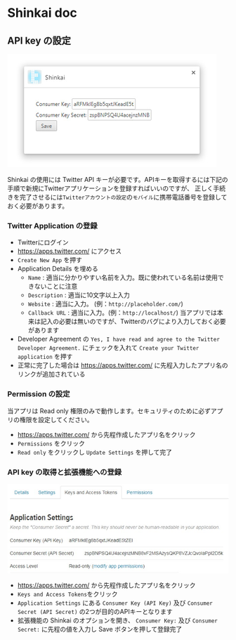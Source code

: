 # Shinkai doc


## API key の設定

![img](./img/apikey1.jpg)

Shinkai の使用には Twitter API キーが必要です。APIキーを取得するには下記の手順で新規にTwitterアプリケーションを登録すればいいのですが、
正しく手続きを完了させるには`Twitterアカウントの設定`の`モバイル`に携帯電話番号を登録しておく必要があります。


### Twitter Application の登録

- Twitterにログイン
- https://apps.twitter.com/ にアクセス
- `Create New App` を押す
- Application Details を埋める
  - `Name` : 適当に分かりやすい名前を入力。既に使われている名前は使用できないことに注意
  - `Description` : 適当に10文字以上入力
  - `Website` : 適当に入力。 (例：`http://placeholder.com/`)
  - `Callback URL` : 適当に入力。(例：`http://localhost/`) 当アプリでは本来は記入の必要は無いのですが、Twitterのバグにより入力しておく必要があります
- Developer Agreement の `Yes, I have read and agree to the Twitter Developer Agreement.` にチェックを入れて
  `Create your Twitter application` を押す
- 正常に完了した場合は https://apps.twitter.com/ に先程入力したアプリ名のリンクが追加されている


### Permission の設定

当アプリは Read only 権限のみで動作します。セキュリティのために必ずアプリの権限を設定してください。

- https://apps.twitter.com/ から先程作成したアプリ名をクリック
- `Permissions` をクリック
- `Read only` をクリックし `Update Settings` を押して完了


### API key の取得と拡張機能への登録

![img](./img/apikey2.jpg)

- https://apps.twitter.com/ から先程作成したアプリ名をクリック
- `Keys and Access Tokens`をクリック
- `Application Settings` にある `Consumer Key (API Key)` 及び `Consumer Secret (API Secret)` の2つが目的のAPIキーとなります
- 拡張機能の Shinkai のオプションを開き、 `Consumer Key:` 及び `Consumer Secret:` に先程の値を入力し Save ボタンを押して登録完了








